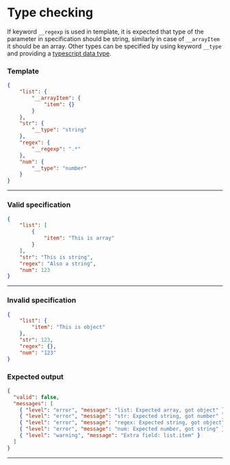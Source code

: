 # Type checking

If keyword `__regexp` is used in template, it is expected that type of the parameter in specification should be string, similarly in case of `__arrayItem` it should be an array. Other types can be specified by using keyword `__type` and providing a [typescript data type](https://www.typescriptlang.org/docs/handbook/basic-types.html).

### Template

```json
{
	"list": {
		"__arrayItem": {
			"item": {}
		}
	},
	"str": {
		"__type": "string"
	},
	"regex": {
		"__regexp": ".*"
	},
	"num": {
		"__type": "number"
	}
}
```
---
### Valid specification

```json
{
	"list": [
		{
			"item": "This is array"
		}
	],
	"str": "This is string",
	"regex": "Also a string",
	"num": 123
}
```
---
### Invalid specification

```json
{
	"list": {
		"item": "This is object"
	},
	"str": 123,
	"regex": {},
	"num": "123"
}
```
### Expected output
```json
{
  "valid": false,
  "messages": [
    { "level": "error", "message": "list: Expected array, got object" },
    { "level": "error", "message": "str: Expected string, got number" },
    { "level": "error", "message": "regex: Expected string, got object" },
    { "level": "error", "message": "num: Expected number, got string" },
    { "level": "warning", "message": "Extra field: list.item" }
  ]
}
```
---